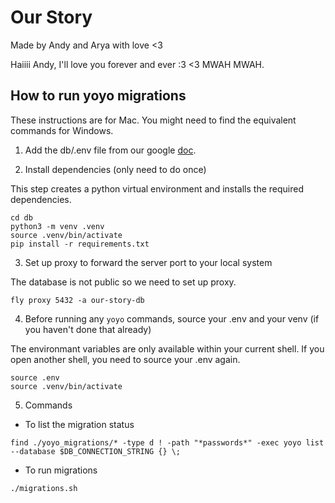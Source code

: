 # Our Story

Made by Andy and Arya with love <3

Haiiii Andy, I'll love you forever and ever :3 <3 MWAH MWAH.

## How to run yoyo migrations

These instructions are for Mac. You might need to find the equivalent commands for Windows.

1. Add the db/.env file from our google [doc](https://docs.google.com/document/d/10_2NFPEd3dLNVpfieamAXaiejnnolwVJ7kio30jfKKY/edit).

2. Install dependencies (only need to do once)

This step creates a python virtual environment and installs the required dependencies.
```
cd db
python3 -m venv .venv 
source .venv/bin/activate
pip install -r requirements.txt
```

3. Set up proxy to forward the server port to your local system

The database is not public so we need to set up proxy.
```
fly proxy 5432 -a our-story-db
```
4. Before running any `yoyo` commands, source your .env and your venv (if you haven't done that already)

The environmant variables are only available within your current shell. If you open another shell, you need to source your .env again.

```
source .env
source .venv/bin/activate
```

5. Commands
- To list the migration status
```
find ./yoyo_migrations/* -type d ! -path "*passwords*" -exec yoyo list --database $DB_CONNECTION_STRING {} \; 
```

- To run migrations
```
./migrations.sh
```